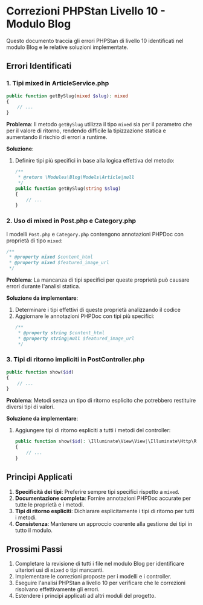 # Correzioni PHPStan Livello 10 - Modulo Blog

Questo documento traccia gli errori PHPStan di livello 10 identificati nel modulo Blog e le relative soluzioni implementate.

## Errori Identificati

### 1. Tipi mixed in ArticleService.php

```php
public function getBySlug(mixed $slug): mixed
{
    // ...
}
```

**Problema**: Il metodo `getBySlug` utilizza il tipo `mixed` sia per il parametro che per il valore di ritorno, rendendo difficile la tipizzazione statica e aumentando il rischio di errori a runtime.

**Soluzione**:
1. Definire tipi più specifici in base alla logica effettiva del metodo:
   ```php
   /**
    * @return \Modules\Blog\Models\Article|null
    */
   public function getBySlug(string $slug)
   {
       // ...
   }
   ```

### 2. Uso di mixed in Post.php e Category.php

I modelli `Post.php` e `Category.php` contengono annotazioni PHPDoc con proprietà di tipo `mixed`:

```php
/**
 * @property mixed $content_html
 * @property mixed $featured_image_url
 */
```

**Problema**: La mancanza di tipi specifici per queste proprietà può causare errori durante l'analisi statica.

**Soluzione da implementare**:
1. Determinare i tipi effettivi di queste proprietà analizzando il codice
2. Aggiornare le annotazioni PHPDoc con tipi più specifici:
   ```php
   /**
    * @property string $content_html
    * @property string|null $featured_image_url
    */
   ```

### 3. Tipi di ritorno impliciti in PostController.php

```php
public function show($id)
{
    // ...
}
```

**Problema**: Metodi senza un tipo di ritorno esplicito che potrebbero restituire diversi tipi di valori.

**Soluzione da implementare**:
1. Aggiungere tipi di ritorno espliciti a tutti i metodi del controller:
   ```php
   public function show($id): \Illuminate\View\View|\Illuminate\Http\RedirectResponse
   {
       // ...
   }
   ```

## Principi Applicati

1. **Specificità dei tipi**: Preferire sempre tipi specifici rispetto a `mixed`.
2. **Documentazione completa**: Fornire annotazioni PHPDoc accurate per tutte le proprietà e i metodi.
3. **Tipi di ritorno espliciti**: Dichiarare esplicitamente i tipi di ritorno per tutti i metodi.
4. **Consistenza**: Mantenere un approccio coerente alla gestione dei tipi in tutto il modulo.

## Prossimi Passi

1. Completare la revisione di tutti i file nel modulo Blog per identificare ulteriori usi di `mixed` o tipi mancanti.
2. Implementare le correzioni proposte per i modelli e i controller.
3. Eseguire l'analisi PHPStan a livello 10 per verificare che le correzioni risolvano effettivamente gli errori.
4. Estendere i principi applicati ad altri moduli del progetto. 